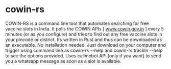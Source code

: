 # cowin-rs
COWIN-RS is a command line tool that automates searching for free vaccine slots in India. It polls the COWIN APIs [ www.cowin.gov.in ] every 5 minutes (or as you configure) and tries to find out any free vaccine slots in your pincode or district.
Its written in Rust and thus can be downloaded as an executable. No installation needed. Just download on your computer and trigger using command line as cowin-rs --help and cowin-rs trackIn --help to see the options provided. Uses callmebot API [only if you want] to send you a whatsapp message as soon as a slot is available.

